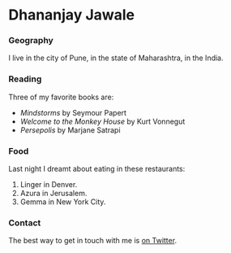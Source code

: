 # Dhananjay Jawale
### Geography

I live in the city of Pune, in the state of Maharashtra, in the India.

### Reading
Three of my favorite books are: 
- *Mindstorms* by Seymour Papert 
- *Welcome to the Monkey House* by 
Kurt Vonnegut 
- *Persepolis* by Marjane Satrapi

### Food
Last night I dreamt about eating in these restaurants: 
1. Linger in Denver. 
2. Azura in Jerusalem. 
3. Gemma in New York City.

### Contact

The best way to get in touch with me is [on Twitter](https://twitter.com/dhananjayjawale).
